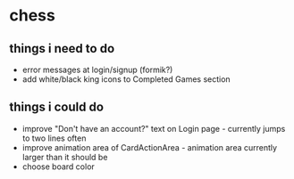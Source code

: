 # chess

## things i need to do
- error messages at login/signup (formik?)
- add white/black king icons to Completed Games section

## things i could do
- improve "Don't have an account?" text on Login page - currently jumps to two lines often
- improve animation area of CardActionArea - animation area currently larger than it should be
- choose board color

